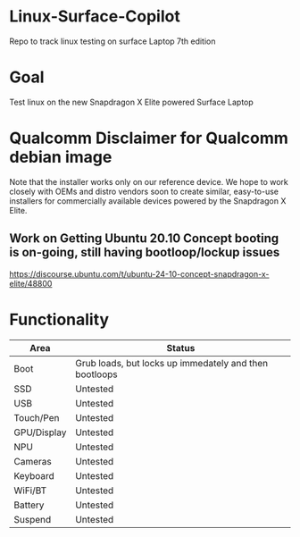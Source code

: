 # Linux-Surface-Copilot
Repo to track linux testing on surface Laptop 7th edition


# Goal
Test linux on the new Snapdragon X Elite powered Surface Laptop

# Qualcomm Disclaimer for Qualcomm debian image
Note that the installer works only on our reference device. We hope to work closely with OEMs and distro vendors soon to create similar, easy-to-use installers for commercially available devices powered by the Snapdragon X Elite.


## Work on Getting Ubuntu 20.10 Concept booting is on-going, still having bootloop/lockup issues
https://discourse.ubuntu.com/t/ubuntu-24-10-concept-snapdragon-x-elite/48800


# Functionality
| Area    | Status |
| -------- | ------- |
| Boot  | Grub loads, but locks up immedately and then bootloops |
| SSD | Untested |
| USB    | Untested    |
| Touch/Pen | Untested |
| GPU/Display | Untested |
| NPU | Untested |
| Cameras | Untested |
| Keyboard | Untested |
| WiFi/BT | Untested |
| Battery | Untested |
| Suspend | Untested |
